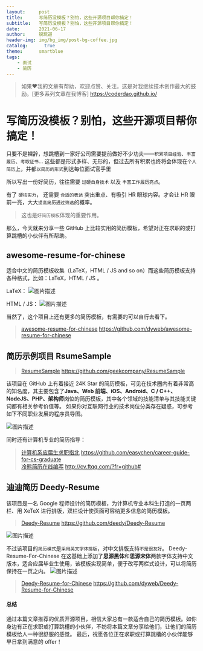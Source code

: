 ```yaml
---
layout:     post
title:      写简历没模板？别怕，这些开源项目帮你搞定！
subtitle:   写简历没模板？别怕，这些开源项目帮你搞定！
date:       2021-06-17
author:     锐玩道
header-img: img/bg_img/post-bg-coffee.jpg
catalog:      true
theme:      smartblue
tags:
    - 面试
    - 简历
---
```

> 如果❤️我的文章有帮助，欢迎点赞、关注。这是对我继续技术创作最大的鼓励。[更多系列文章在我博客] https://coderdao.github.io/

# 写简历没模板？别怕，这些开源项目帮你搞定！

只要不是裸辞，想跳槽到一家好公司需要提前做好不少功夫——`积累项目经验`、`丰富履历`、`考取证书`... 这些都是形式多样、无形的，但过去所有积累也终将会体现在`个人简历`上，并都`以简历的形式`到达每位面试官手里

所以写出一份好简历，往往需要 `过硬自身技术` 以及 `丰富工作履历亮点`。

有了 `硬核实力`， 还需要 `合适的表达` 突出重点、有吸引 HR 眼球内容。才会让 HR 眼前一亮，大大`提高简历通过筛选`的概率。
> 这也是`好简历模板`体现的重要作用。

那么，今天就来分享一些 GitHub 上比较实用的简历模板，希望对正在求职的或打算跳槽的小伙伴有所帮助。

## awesome-resume-for-chinese

适合中文的简历模板收集（LaTeX，HTML / JS and so on）而这些简历模板支持各种格式，比如：LaTeX，HTML / JS 。

LaTeX：
![图片描述](http://img.mukewang.com/60ca9eb50001318b10801527.jpg)

HTML / JS：
![图片描述](http://img.mukewang.com/60ca9ebd0001dd7710801530.jpg)

当然了，这个项目上还有更多的简历模板，有需要的可以自行去看下。

> [awesome-resume-for-chinese](https://github.com/dyweb/awesome-resume-for-chinese) https://github.com/dyweb/awesome-resume-for-chinese

## 简历示例项目 RsumeSample 

> [ResumeSample](https://github.com/geekcompany/ResumeSample) https://github.com/geekcompany/ResumeSample

该项目在 GitHub 上有着接近 24K Star 的简历模板，可见在技术圈内有着非常高的知名度，其主要包含了**Java、Web 前端、iOS、Android、C / C++、NodeJS、PHP、架构师**岗位的简历模板，其中各个领域的技能清单与其技能关键词都有相关参考价值等。
如果你对互联网行业的技术岗位分类存在疑惑，可参考如下不同职业发展的程序员导图。

![图片描述](http://img.mukewang.com/60ca9c4e0001802b10800859.jpg)

同时还有计算机专业的简历指导：
> [计算机系应届生求职指北](https://github.com/easychen/career-guide-for-cs-graduate) https://github.com/easychen/career-guide-for-cs-graduate <br>
> [冷熊简历在线编写](http://cv.ftqq.com/?fr=github#) http://cv.ftqq.com/?fr=github#

## 迪迪简历 Deedy-Resume

该项目是一名 Google 程师设计的简历模板，为计算机专业本科生打造的一页两栏、用 XeTeX 进行排版，双栏设计使页面可容纳更多信息的简历模板。
> [Deedy-Resume](https://github.com/deedy/Deedy-Resume) https://github.com/deedy/Deedy-Resume

![图片描述](http://img.mukewang.com/60ca9d8d0001410d05800724.jpg)

不过该项目的`简历模式`是`采用英文字体排版`，对中文排版支持`不是很友好`。
Deedy-Resume-For-Chinese 在这基础上添加了**思源黑体**和**思源宋体**两款字体支持中文版本，适合应届毕业生使用，该模板实现简单，便于改写两栏式设计，可以将简历保持在一页之内。
![图片描述](http://img.mukewang.com/60ca9e390001d3c106960899.jpg)

> [Deedy-Resume-for-Chinese](https://github.com/dyweb/Deedy-Resume-for-Chinese) https://github.com/dyweb/Deedy-Resume-for-Chinese

#### 总结

通过本篇文章推荐的优质开源项目，相信大家总有一款适合自己的简历模板。如你身边有正在求职或打算跳槽的小伙伴，不妨将本篇文章分享给他们，让他们的简历模板给人一种很舒服的感觉。
最后，祝愿各位正在求职或打算跳槽的小伙伴能够早日拿到满意的 offer！

